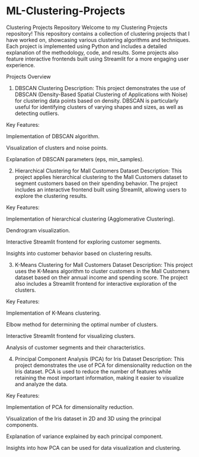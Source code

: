 # ML-Clustering-Projects

Clustering Projects Repository
Welcome to my Clustering Projects repository! This repository contains a collection of clustering projects that I have worked on, showcasing various clustering algorithms and techniques. Each project is implemented using Python and includes a detailed explanation of the methodology, code, and results. Some projects also feature interactive frontends built using Streamlit for a more engaging user experience.

Projects Overview
1. DBSCAN Clustering
Description: This project demonstrates the use of DBSCAN (Density-Based Spatial Clustering of Applications with Noise) for clustering data points based on density. DBSCAN is particularly useful for identifying clusters of varying shapes and sizes, as well as detecting outliers.

Key Features:

Implementation of DBSCAN algorithm.

Visualization of clusters and noise points.

Explanation of DBSCAN parameters (eps, min_samples).

2. Hierarchical Clustering for Mall Customers Dataset
Description: This project applies hierarchical clustering to the Mall Customers dataset to segment customers based on their spending behavior. The project includes an interactive frontend built using Streamlit, allowing users to explore the clustering results.

Key Features:

Implementation of hierarchical clustering (Agglomerative Clustering).

Dendrogram visualization.

Interactive Streamlit frontend for exploring customer segments.

Insights into customer behavior based on clustering results.

3. K-Means Clustering for Mall Customers Dataset
Description: This project uses the K-Means algorithm to cluster customers in the Mall Customers dataset based on their annual income and spending score. The project also includes a Streamlit frontend for interactive exploration of the clusters.

Key Features:

Implementation of K-Means clustering.

Elbow method for determining the optimal number of clusters.

Interactive Streamlit frontend for visualizing clusters.

Analysis of customer segments and their characteristics.

4. Principal Component Analysis (PCA) for Iris Dataset
Description: This project demonstrates the use of PCA for dimensionality reduction on the Iris dataset. PCA is used to reduce the number of features while retaining the most important information, making it easier to visualize and analyze the data.

Key Features:

Implementation of PCA for dimensionality reduction.

Visualization of the Iris dataset in 2D and 3D using the principal components.

Explanation of variance explained by each principal component.

Insights into how PCA can be used for data visualization and clustering.
